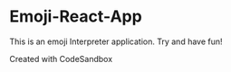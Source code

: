 # Emoji-React-App
This is an emoji Interpreter application. Try and have fun!

Created with CodeSandbox
